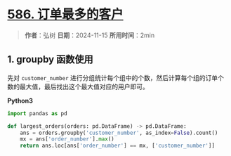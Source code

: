 # [586. 订单最多的客户](https://leetcode.cn/problems/customer-placing-the-largest-number-of-orders/description/)

> **作者**：弘树
> **日期**：2024-11-15
> **所用时间**：2min

## 1. groupby 函数使用

先对 `customer_number` 进行分组统计每个组中的个数，然后计算每个组的订单个数的最大值，最后找出这个最大值对应的用户即可。

**Python3**

```python
import pandas as pd

def largest_orders(orders: pd.DataFrame) -> pd.DataFrame:
    ans = orders.groupby('customer_number', as_index=False).count()
    mx = ans['order_number'].max()
    return ans.loc[ans['order_number'] == mx, ['customer_number']]
```